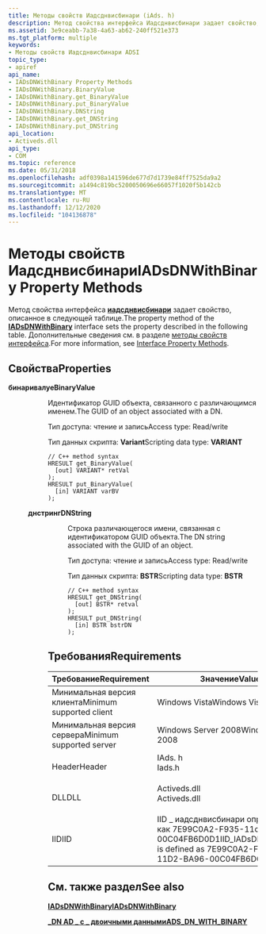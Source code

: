 ```yaml
---
title: Методы свойств Иадсднвисбинари (iAds. h)
description: Метод свойства интерфейса Иадсднвисбинари задает свойство, описанное в следующей таблице. Дополнительные сведения см. в разделе методы свойств интерфейса.
ms.assetid: 3e9ceabb-7a38-4a63-ab62-240ff521e373
ms.tgt_platform: multiple
keywords:
- Методы свойств Иадсднвисбинари ADSI
topic_type:
- apiref
api_name:
- IADsDNWithBinary Property Methods
- IADsDNWithBinary.BinaryValue
- IADsDNWithBinary.get_BinaryValue
- IADsDNWithBinary.put_BinaryValue
- IADsDNWithBinary.DNString
- IADsDNWithBinary.get_DNString
- IADsDNWithBinary.put_DNString
api_location:
- Activeds.dll
api_type:
- COM
ms.topic: reference
ms.date: 05/31/2018
ms.openlocfilehash: adf0398a141596de677d7d1739e84ff7525da9a2
ms.sourcegitcommit: a1494c819bc5200050696e66057f1020f5b142cb
ms.translationtype: MT
ms.contentlocale: ru-RU
ms.lasthandoff: 12/12/2020
ms.locfileid: "104136878"
---
```

# <a name="iadsdnwithbinary-property-methods"></a><span data-ttu-id="6fddd-105">Методы свойств Иадсднвисбинари</span><span class="sxs-lookup"><span data-stu-id="6fddd-105">IADsDNWithBinary Property Methods</span></span>

<span data-ttu-id="6fddd-106">Метод свойства интерфейса [**иадсднвисбинари**](/windows/desktop/api/Iads/nn-iads-iadsdnwithbinary) задает свойство, описанное в следующей таблице.</span><span class="sxs-lookup"><span data-stu-id="6fddd-106">The property method of the [**IADsDNWithBinary**](/windows/desktop/api/Iads/nn-iads-iadsdnwithbinary) interface sets the property described in the following table.</span></span> <span data-ttu-id="6fddd-107">Дополнительные сведения см. в разделе [методы свойств интерфейса](interface-property-methods.md).</span><span class="sxs-lookup"><span data-stu-id="6fddd-107">For more information, see [Interface Property Methods](interface-property-methods.md).</span></span>

## <a name="properties"></a><span data-ttu-id="6fddd-108">Свойства</span><span class="sxs-lookup"><span data-stu-id="6fddd-108">Properties</span></span>

<dl> <dt>

<span data-ttu-id="6fddd-109">**бинаривалуе**</span><span class="sxs-lookup"><span data-stu-id="6fddd-109">**BinaryValue**</span></span>
<span data-ttu-id="6fddd-110"></dt> <dd> <dl></span><span class="sxs-lookup"><span data-stu-id="6fddd-110"></dt> <dd> <dl></span></span>

<span data-ttu-id="6fddd-111">Идентификатор GUID объекта, связанного с различающимся именем.</span><span class="sxs-lookup"><span data-stu-id="6fddd-111">The GUID of an object associated with a DN.</span></span>

<dt>

<span data-ttu-id="6fddd-112">Тип доступа: чтение и запись</span><span class="sxs-lookup"><span data-stu-id="6fddd-112">Access type: Read/write</span></span>
</dt> <dt>

<span data-ttu-id="6fddd-113">Тип данных скрипта: **Variant**</span><span class="sxs-lookup"><span data-stu-id="6fddd-113">Scripting data type: **VARIANT**</span></span>
</dt> <dt>



``` syntax
// C++ method syntax
HRESULT get_BinaryValue(
  [out] VARIANT* retVal
);
HRESULT put_BinaryValue(
  [in] VARIANT varBV
);
```


</dt> </dl> </dd> <dt>

<span data-ttu-id="6fddd-114">**днстринг**</span><span class="sxs-lookup"><span data-stu-id="6fddd-114">**DNString**</span></span>
<span data-ttu-id="6fddd-115"></dt> <dd> <dl></span><span class="sxs-lookup"><span data-stu-id="6fddd-115"></dt> <dd> <dl></span></span>

<span data-ttu-id="6fddd-116">Строка различающегося имени, связанная с идентификатором GUID объекта.</span><span class="sxs-lookup"><span data-stu-id="6fddd-116">The DN string associated with the GUID of an object.</span></span>

<dt>

<span data-ttu-id="6fddd-117">Тип доступа: чтение и запись</span><span class="sxs-lookup"><span data-stu-id="6fddd-117">Access type: Read/write</span></span>
</dt> <dt>

<span data-ttu-id="6fddd-118">Тип данных скрипта: **BSTR**</span><span class="sxs-lookup"><span data-stu-id="6fddd-118">Scripting data type: **BSTR**</span></span>
</dt> <dt>



``` syntax
// C++ method syntax
HRESULT get_DNString(
  [out] BSTR* retval
);
HRESULT put_DNString(
  [in] BSTR bstrDN
);
```


</dt> </dl> </dd> </dl>

 

## <a name="requirements"></a><span data-ttu-id="6fddd-119">Требования</span><span class="sxs-lookup"><span data-stu-id="6fddd-119">Requirements</span></span>



| <span data-ttu-id="6fddd-120">Требование</span><span class="sxs-lookup"><span data-stu-id="6fddd-120">Requirement</span></span> | <span data-ttu-id="6fddd-121">Значение</span><span class="sxs-lookup"><span data-stu-id="6fddd-121">Value</span></span> |
|-------------------------------------|-----------------------------------------------------------------------------------------|
| <span data-ttu-id="6fddd-122">Минимальная версия клиента</span><span class="sxs-lookup"><span data-stu-id="6fddd-122">Minimum supported client</span></span><br/> | <span data-ttu-id="6fddd-123">Windows Vista</span><span class="sxs-lookup"><span data-stu-id="6fddd-123">Windows Vista</span></span><br/>                                                                |
| <span data-ttu-id="6fddd-124">Минимальная версия сервера</span><span class="sxs-lookup"><span data-stu-id="6fddd-124">Minimum supported server</span></span><br/> | <span data-ttu-id="6fddd-125">Windows Server 2008</span><span class="sxs-lookup"><span data-stu-id="6fddd-125">Windows Server 2008</span></span><br/>                                                          |
| <span data-ttu-id="6fddd-126">Header</span><span class="sxs-lookup"><span data-stu-id="6fddd-126">Header</span></span><br/>                   | <dl> <span data-ttu-id="6fddd-127"><dt>IAds. h</dt></span><span class="sxs-lookup"><span data-stu-id="6fddd-127"><dt>Iads.h</dt></span></span> </dl>       |
| <span data-ttu-id="6fddd-128">DLL</span><span class="sxs-lookup"><span data-stu-id="6fddd-128">DLL</span></span><br/>                      | <dl> <span data-ttu-id="6fddd-129"><dt>Activeds.dll</dt></span><span class="sxs-lookup"><span data-stu-id="6fddd-129"><dt>Activeds.dll</dt></span></span> </dl> |
| <span data-ttu-id="6fddd-130">IID</span><span class="sxs-lookup"><span data-stu-id="6fddd-130">IID</span></span><br/>                      | <span data-ttu-id="6fddd-131">IID \_ иадсднвисбинари определен как 7E99C0A2-F935-11d2-BA96-00C04FB6D0D1</span><span class="sxs-lookup"><span data-stu-id="6fddd-131">IID\_IADsDNWithBinary is defined as 7E99C0A2-F935-11D2-BA96-00C04FB6D0D1</span></span><br/>     |



## <a name="see-also"></a><span data-ttu-id="6fddd-132">См. также раздел</span><span class="sxs-lookup"><span data-stu-id="6fddd-132">See also</span></span>

<dl> <dt>

[<span data-ttu-id="6fddd-133">**IADsDNWithBinary**</span><span class="sxs-lookup"><span data-stu-id="6fddd-133">**IADsDNWithBinary**</span></span>](/windows/desktop/api/Iads/nn-iads-iadsdnwithbinary)
</dt> <dt>

[<span data-ttu-id="6fddd-134">**\_DN AD \_ с \_ двоичными данными**</span><span class="sxs-lookup"><span data-stu-id="6fddd-134">**ADS\_DN\_WITH\_BINARY**</span></span>](/windows/win32/api/iads/ns-iads-ads_dn_with_binary)
</dt> </dl>

 

 





